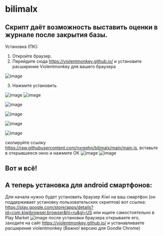 # bilimalx
Скрипт даёт возможность выставить оценки в журнале после закрытия базы.
----------
Установка (ПК):
1. Откройте браузер.
2. Перейдите сюда https://violentmonkey.github.io/ и установите расширение Violentmonkey для вашего браузера

![image](https://user-images.githubusercontent.com/128985049/234903008-1b84067e-0639-4c2d-a6f2-4a212dd24a03.png)

3. Нажмите установить

![image](https://user-images.githubusercontent.com/128985049/234903280-e9ad6a00-601e-42bc-98ab-c4c202f98c81.png)
![image](https://user-images.githubusercontent.com/128985049/234903446-a836f6aa-141e-4a5c-a319-97a799ca3fbe.png)

![image](https://user-images.githubusercontent.com/128985049/234903944-8526fe4f-7997-49e5-b1df-bde6dc648d64.png)

![image](https://user-images.githubusercontent.com/128985049/234904655-377ae74b-4a96-4ffe-8490-c9fb1e071d25.png)

![image](https://user-images.githubusercontent.com/128985049/234905221-1b8a8ee5-9186-4346-9bf6-2abba3c2efe5.png)

![image](https://user-images.githubusercontent.com/128985049/234905587-4d5f9fc2-b9cc-45f7-965e-924bb350b1c4.png)

скопируйте ссылку https://raw.githubusercontent.com/nxreehn/bilimalx/main/main.js, вставьте в открывшееся окно и нажмите ОК
![image](https://user-images.githubusercontent.com/128985049/234906109-8c7d9ff3-a20d-474e-868a-09a66423a6bc.png)
![image](https://user-images.githubusercontent.com/128985049/234906279-0d90d604-614b-4d4f-b562-577a7f3e040a.png)

Вот и всё!
----------
А теперь установка для android смартфонов:
----------
Для начала нужно будет установить браузер Kiwi на ваш смартфон (он поддерживает установку пользовательских скриптов)
 вот ссылка: https://play.google.com/store/apps/details?id=com.kiwibrowser.browser&hl=ru&gl=US
 или ищите самостоятельно в Play Market
![image](https://user-images.githubusercontent.com/128985049/234907760-ef432a89-2cb9-45ec-9352-205ad4cf8ba7.png)
после установки браузера открываете его, заходите на сайт https://violentmonkey.github.io/ и устанавливаете расширение violentmonkey (Важно! версию для Goodle Chrome)
